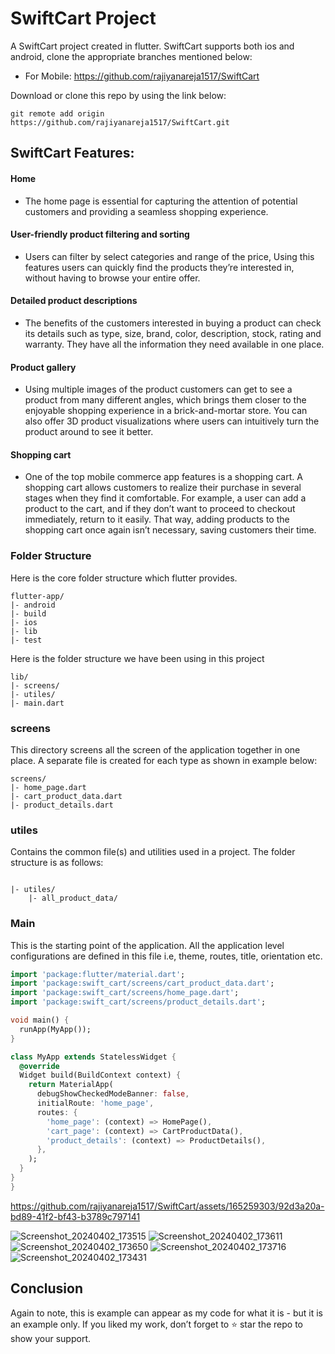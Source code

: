 
# SwiftCart Project

A SwiftCart project created in flutter. SwiftCart supports both ios and android, clone the appropriate branches mentioned below:

* For Mobile: https://github.com/rajiyanareja1517/SwiftCart

Download or clone this repo by using the link below:

```
git remote add origin https://github.com/rajiyanareja1517/SwiftCart.git
```

## SwiftCart Features:

#### Home
  * The home page is essential for capturing the attention of potential customers and providing a seamless shopping experience.

#### User-friendly product filtering and sorting
 * Users can filter by select categories and range of the price, Using this features users can quickly find the products they’re interested in, without having to browse your entire offer.
 
#### Detailed product descriptions
* The benefits of the customers interested in buying a product can check its details such as type, size, brand, color, description, stock, rating and warranty. They have all the information they need available in one place.
  
#### Product gallery
 * Using multiple images of the product customers can get to see a product from many different angles, which brings them closer to the enjoyable shopping experience in a brick-and-mortar store. You can also offer 3D product visualizations where users can intuitively turn the product around to see it better.

#### Shopping cart
 * One of the top mobile commerce app features is a shopping cart. A shopping cart allows customers to realize their purchase in several stages when they find it comfortable. For example, a user can add a product to the cart, and if they don’t want to proceed to checkout immediately, return to it easily. That way, adding products to the shopping cart once again isn’t necessary, saving customers their time.

### Folder Structure
Here is the core folder structure which flutter provides.

```
flutter-app/
|- android
|- build
|- ios
|- lib
|- test
```

Here is the folder structure we have been using in this project

```
lib/
|- screens/
|- utiles/
|- main.dart
```

### screens

This directory screens all the screen of the application together in one place. A separate file is created for each type as shown in example below:

```
screens/
|- home_page.dart
|- cart_product_data.dart
|- product_details.dart
```

### utiles

Contains the common file(s) and utilities used in a project. The folder structure is as follows:

```

|- utiles/
    |- all_product_data/

```


### Main

This is the starting point of the application. All the application level configurations are defined in this file i.e, theme, routes, title, orientation etc.

```dart
import 'package:flutter/material.dart';
import 'package:swift_cart/screens/cart_product_data.dart';
import 'package:swift_cart/screens/home_page.dart';
import 'package:swift_cart/screens/product_details.dart';

void main() {
  runApp(MyApp());
}

class MyApp extends StatelessWidget {
  @override
  Widget build(BuildContext context) {
    return MaterialApp(
      debugShowCheckedModeBanner: false,
      initialRoute: 'home_page',
      routes: {
        'home_page': (context) => HomePage(),
        'cart_page': (context) => CartProductData(),
        'product_details': (context) => ProductDetails(),
      },
    );
  }
}
}
```



https://github.com/rajiyanareja1517/SwiftCart/assets/165259303/92d3a20a-bd89-41f2-bf43-b3789c797141




![Screenshot_20240402_173515](https://github.com/rajiyanareja1517/SwiftCart/assets/165259303/1cb045f5-9550-42e0-8bb7-96c7e823a336)
![Screenshot_20240402_173611](https://github.com/rajiyanareja1517/SwiftCart/assets/165259303/f37f8f10-6928-4e37-bbba-3b5b31a94271)
![Screenshot_20240402_173650](https://github.com/rajiyanareja1517/SwiftCart/assets/165259303/66b81903-048c-4c45-853f-5dc731bd3bf4)
![Screenshot_20240402_173716](https://github.com/rajiyanareja1517/SwiftCart/assets/165259303/ca214ce3-6475-4db0-b3b9-b50f9425e70f)
![Screenshot_20240402_173431](https://github.com/rajiyanareja1517/SwiftCart/assets/165259303/a4be1a39-182b-4007-bd85-3dce75477187)


## Conclusion

Again to note, this is example can appear as my code for what it is - but it is an example only. If you liked my work, don’t forget to ⭐ star the repo to show your support.

